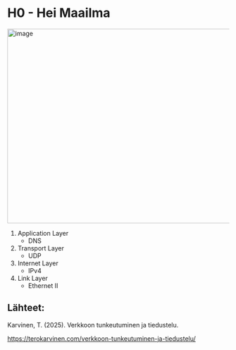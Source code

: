 # H0 - Hei Maailma

<img width="699" height="441" alt="image" src="https://github.com/user-attachments/assets/e42c18d8-ef83-4e4a-8572-8b50515462ac" />

1) Application Layer
   - DNS
3) Transport Layer
   - UDP
5) Internet Layer
   - IPv4
7) Link Layer
   - Ethernet II

## Lähteet:
Karvinen, T. (2025). Verkkoon tunkeutuminen ja tiedustelu.

https://terokarvinen.com/verkkoon-tunkeutuminen-ja-tiedustelu/
